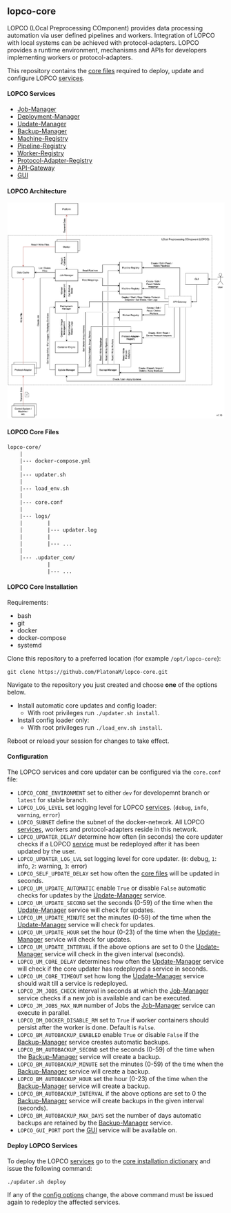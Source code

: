 ## lopco-core

LOPCO (LOcal Preprocessing COmponent) provides data processing automation via user defined pipelines and workers. Integration of LOPCO with local systems can be achieved with protocol-adapters. LOPCO provides a runtime environment, mechanisms and APIs for developers implementing workers or protocol-adapters.  

This repository contains the [core files](#lopco-core-files) required to deploy, update and configure LOPCO [services](#lopco-services).

#### LOPCO Services

- [Job-Manager](https://github.com/PlatonaM/lopco-job-manager)
- [Deployment-Manager](https://github.com/PlatonaM/lopco-deployment-manager)
- [Update-Manager](https://github.com/PlatonaM/lopco-update-manager)
- [Backup-Manager](https://github.com/PlatonaM/lopco-backup-manager)
- [Machine-Registry](https://github.com/PlatonaM/lopco-machine-registry)
- [Pipeline-Registry](https://github.com/PlatonaM/lopco-pipeline-registry)
- [Worker-Registry](https://github.com/PlatonaM/lopco-worker-registry)
- [Protocol-Adapter-Registry](https://github.com/PlatonaM/lopco-protocol-adapter-registry)
- [API-Gateway](https://github.com/PlatonaM/tinyproxy-env-conf)
- [GUI](https://github.com/PlatonaM/lopco-gui)

#### LOPCO Architecture

![LOPCO architecture](arch.png)

#### LOPCO Core Files

    lopco-core/
        |
        |--- docker-compose.yml
        |
        |--- updater.sh
        |
        |--- load_env.sh
        |
        |--- core.conf
        |
        |--- logs/
        |        |
        |        |--- updater.log
        |        |
        |        |--- ...
        |
        |--- .updater_com/
                 |
                 |--- ...

#### LOPCO Core Installation

Requirements:
 - bash
 - git
 - docker
 - docker-compose
 - systemd

Clone this repository to a preferred location (for example `/opt/lopco-core`):

    git clone https://github.com/PlatonaM/lopco-core.git

Navigate to the repository you just created and choose **one** of the options below.

 - Install automatic core updates and config loader:
	 - With root privileges run `./updater.sh install`.
 - Install config loader only:
	 - With root privileges run `./load_env.sh install`.

Reboot or reload your session for changes to take effect.

#### Configuration

The LOPCO services and core updater can be configured via the `core.conf` file:

 - `LOPCO_CORE_ENVIRONMENT` set to either `dev` for developemnt branch or `latest` for stable branch.
 - `LOPCO_LOG_LEVEL` set logging level for LOPCO [services](#lopco-services). (`debug`, `info`, `warning`, `error`)
 - `LOPCO_SUBNET` define the subnet of the docker-network. All LOPCO [services](#lopco-services), workers and protocol-adapters reside in this network.
 - `LOPCO_UPDATER_DELAY` determine how often (in seconds) the core updater checks if a LOPCO [service](#lopco-services) must be redeployed after it has been updated by the user.
 - `LOPCO_UPDATER_LOG_LVL` set logging level for core updater. (`0`: debug, `1`: info, `2`: warning, `3`: error)
 - `LOPCO_SELF_UPDATE_DELAY` set how often the [core files](#lopco-core-files) will be updated in seconds.
 - `LOPCO_UM_UPDATE_AUTOMATIC` enable `True` or disable `False` automatic checks for updates by the [Update-Manager](https://github.com/PlatonaM/lopco-update-manager) service.
 - `LOPCO_UM_UPDATE_SECOND` set the seconds (0-59) of the time when the [Update-Manager](https://github.com/PlatonaM/lopco-update-manager) service will check for updates.
 - `LOPCO_UM_UPDATE_MINUTE` set the minutes (0-59) of the time when the [Update-Manager](https://github.com/PlatonaM/lopco-update-manager) service will check for updates.
 - `LOPCO_UM_UPDATE_HOUR` set the hour (0-23) of the time when the [Update-Manager](https://github.com/PlatonaM/lopco-update-manager) service will check for updates.
 - `LOPCO_UM_UPDATE_INTERVAL` if the above options are set to 0 the [Update-Manager](https://github.com/PlatonaM/lopco-update-manager) service will check in the given interval (seconds).
 - `LOPCO_UM_CORE_DELAY` determines how often the [Update-Manager](https://github.com/PlatonaM/lopco-update-manager) service will check if the core updater has redeployed a service in seconds.
 - `LOPCO_UM_CORE_TIMEOUT` set how long the [Update-Manager](https://github.com/PlatonaM/lopco-update-manager) service should wait till a service is redeployed.
 - `LOPCO_JM_JOBS_CHECK` interval in seconds at which the [Job-Manager](https://github.com/PlatonaM/lopco-job-manager) service checks if a new job is available and can be executed.
 - `LOPCO_JM_JOBS_MAX_NUM` number of Jobs the [Job-Manager](https://github.com/PlatonaM/lopco-job-manager) service can execute in parallel.
 - `LOPCO_DM_DOCKER_DISABLE_RM` set to `True` if worker containers should persist after the worker is done. Default is `False`.
 - `LOPCO_BM_AUTOBACKUP_ENABLED` enable `True` or disable `False` if the [Backup-Manager](https://github.com/PlatonaM/lopco-backup-manager) service creates automatic backups.
 - `LOPCO_BM_AUTOBACKUP_SECOND` set the seconds (0-59) of the time when the [Backup-Manager](https://github.com/PlatonaM/lopco-backup-manager) service will create a backup.
 - `LOPCO_BM_AUTOBACKUP_MINUTE` set the minutes (0-59) of the time when the [Backup-Manager](https://github.com/PlatonaM/lopco-backup-manager) service will create a backup.
 - `LOPCO_BM_AUTOBACKUP_HOUR` set the hour (0-23) of the time when the [Backup-Manager](https://github.com/PlatonaM/lopco-backup-manager) service will create a backup.
 - `LOPCO_BM_AUTOBACKUP_INTERVAL` if the above options are set to 0 the [Backup-Manager](https://github.com/PlatonaM/lopco-backup-manager) service will create backups in the given interval (seconds).
 - `LOPCO_BM_AUTOBACKUP_MAX_DAYS` set the number of days automatic backups are retained by the [Backup-Manager](https://github.com/PlatonaM/lopco-backup-manager) service.
 - `LOPCO_GUI_PORT` port the [GUI](https://github.com/PlatonaM/lopco-gui) service will be available on.

#### Deploy LOPCO Services

To deploy the LOPCO [services](#lopco-services) go to the [core installation dictionary](#lopco-core-installation) and issue the following command:

    ./updater.sh deploy

If any of the [config options](#configuration) change, the above command must be issued again to redeploy the affected services.
